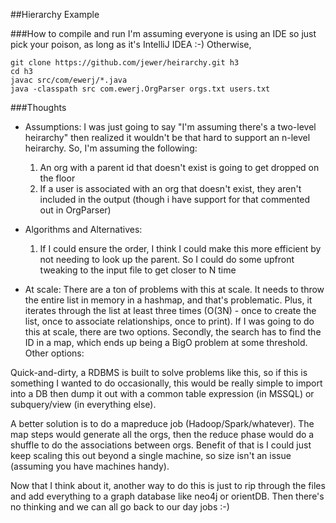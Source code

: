##Hierarchy Example

###How to compile and run
I'm assuming everyone is using an IDE so just pick your poison, as long as it's IntelliJ IDEA :-) Otherwise, 

```
git clone https://github.com/jewer/heirarchy.git h3
cd h3
javac src/com/ewerj/*.java
java -classpath src com.ewerj.OrgParser orgs.txt users.txt 
```


###Thoughts
- Assumptions:
    I was just going to say "I'm assuming there's a two-level heirarchy" then realized it wouldn't be that hard to support an n-level heirarchy.  So, I'm assuming 
    the following: 
    1.  An org with a parent id that doesn't exist is going to get dropped on the floor
    2.  If a user is associated with an org that doesn't exist, they aren't included in the output (though i have support for that commented out in OrgParser)
    

- Algorithms and Alternatives:
    1. If I could ensure the order, I think I could make this more efficient by not needing to look up the parent.  So I could do some upfront tweaking to the input file to get closer to N time

- At scale:
There are a ton of problems with this at scale. It needs to throw the entire list in memory in a hashmap, and that's problematic. Plus, it iterates through the list at least three times (O(3N) - once to create the list, once to associate relationships, once to print).  If I was going to do this at scale, there are two options.  Secondly, the search has to find the ID in a map, which ends up being a BigO problem at some threshold.  Other options:

Quick-and-dirty, a RDBMS is built to solve problems like this, so if this is something I wanted to do occasionally, this would be really simple to import into a DB then dump it out with a common table expression (in MSSQL) or subquery/view (in everything else).

A better solution is to do a mapreduce job (Hadoop/Spark/whatever). The map steps would generate all the orgs, then the reduce phase would do a shuffle to do the associations between orgs.  Benefit of that is I could just keep scaling this out beyond a single machine, so size isn't an issue (assuming you have machines handy).

Now that I think about it, another way to do this is just to rip through the files and add everything to a graph database like neo4j or orientDB.  Then there's no thinking and we can all go back to our day jobs :-)

